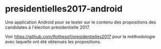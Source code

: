 # presidentielles2017-android

Une application Android pour se tester sur le contenu des propositions des candidates à l'élection présidentielle 2017.

Voir <https://github.com/flothesof/presidentielles2017> pour la méthodologie avec laquelle ont été obtenues les propositions.
